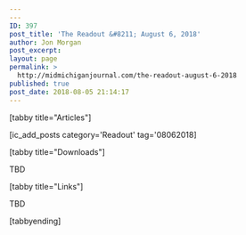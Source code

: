 ```yaml
---
---
ID: 397
post_title: 'The Readout &#8211; August 6, 2018'
author: Jon Morgan
post_excerpt:
layout: page
permalink: >
  http://midmichiganjournal.com/the-readout-august-6-2018
published: true
post_date: 2018-08-05 21:14:17
---
```

[tabby title="Articles"]

[ic_add_posts category='Readout' tag='08062018]

[tabby title="Downloads"]

TBD

[tabby title="Links"]

TBD

[tabbyending]